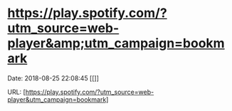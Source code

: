# https://play.spotify.com/?utm_source=web-player&amp;utm_campaign=bookmark

Date: 2018-08-25 22:08:45
[[]]

URL: [https://play.spotify.com/?utm_source=web-player&utm_campaign=bookmark]
